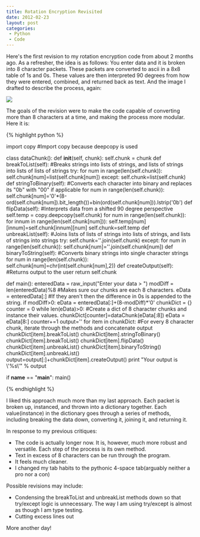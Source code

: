 ```yaml
---
title: Rotation Encryption Revisited
date: 2012-02-23
layout: post
categories:
 - Python
 - Code
---
```


Here's the first revision to my rotation encryption code from about 2 months ago. As a refresher, the idea is as follows: You enter data and it is broken into 8 character packets. These packets are converted to ascii in a 8x8 table of 1s and 0s. These values are then interpreted 90 degrees from how they were entered, combined, and returned back as text. And the image I drafted to describe the process, again:


<img src="http://www.cheddarcode.com/g/img/img1.gif">


The goals of the revision were to make the code capable of converting more than 8 characters at a time, and making the process more modular. Here it is:


{% highlight python %}

import copy #Import copy because deepcopy is used

class dataChunk():
    def __init__(self, chunk):
        self.chunk = chunk
    def breakToList(self):  #Breaks strings into lists of strings, and lists of strings into lists of lists of strings
        try:
            for num in range(len(self.chunk)):
                self.chunk[num]=list(self.chunk[num])
        except:
            self.chunk=list(self.chunk)
    def stringToBinary(self):       #Converts each character into binary and replaces its "0b" with "00" if applicable
        for num in range(len(self.chunk)):
            self.chunk[num]='0'*(8-ord(self.chunk[num]).bit_length())+bin(ord(self.chunk[num])).lstrip('0b')
    def flipData(self):     #Interprets data from a shifted 90 degree perspective
        self.temp = copy.deepcopy(self.chunk)
        for num in range(len(self.chunk)):
            for innum in range(len(self.chunk[num])):
                self.temp[num][innum]=self.chunk[innum][num]
        self.chunk=self.temp
    def unbreakList(self):  #Joins lists of lists of strings into lists of strings, and lists of strings into strings
        try:
            self.chunk=''.join(self.chunk)
        except:
            for num in range(len(self.chunk)):
                self.chunk[num]=''.join(self.chunk[num])
    def binaryToString(self):       #Converts binary strings into single character strings
        for num in range(len(self.chunk)):
            self.chunk[num]=chr(int(self.chunk[num],2))
    def createOutput(self): #Returns output to the user
        return self.chunk

def main():
    enteredData = raw_input("Enter your data > ")
    modDiff = len(enteredData)%8            #Makes sure our chunks are each 8 characters.
    eData = enteredData[:]                          #If they aren't then the difference in 0s is appended to the string.
    if modDiff>0:
        eData = enteredData[:]+(8-modDiff)*'0' 
    chunkDict = {}
    counter = 0
    while len(eData)>0:                                     #Create a dict of 8 character chunks and instance their values.
        chunkDict[counter]=dataChunk(eData[:8])
        eData = eData[8:]
        counter+=1
    output=''
    for item in chunkDict:                          #For every 8 character chunk, iterate through the methods and concatenate output
        chunkDict[item].breakToList()
        chunkDict[item].stringToBinary()
        chunkDict[item].breakToList()
        chunkDict[item].flipData()
        chunkDict[item].unbreakList()
        chunkDict[item].binaryToString()
        chunkDict[item].unbreakList()
        output=output[:]+chunkDict[item].createOutput()
    print "Your output is \\'%s\\'" % output

if __name__ == "__main__":
    main()

{% endhighlight %}


I liked this approach much more than my last approach. Each packet is broken up, instanced, and thrown into a dictionary together. Each value(instance) in the dictionary goes through a series of methods, including breaking the data down, converting it, joining it, and returning it.


In response to my previous critiques:


 * The code is actually longer now. It is, however, much more robust and versatile. Each step of the process is its own method.
 * Text in excess of 8 characters can be run through the program.
 * It feels much cleaner.
 * I changed my tab habits to the pythonic 4-space tab(arguably neither a pro nor a con)


Possible revisions may include:


 * Condensing the breakToList and unbreakList methods down so that try/except logic is unnecessary. The way I am using try/except is almost as though I am type testing.
 * Cutting excess lines out


More another day!
